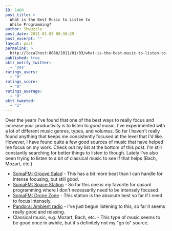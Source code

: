 ```yaml
---
ID: 1480
post_title: >
  What is the Best Music to Listen to
  While Programming?
author: Shwuzzle
post_date: 2011-01-03 08:30:29
post_excerpt: ""
layout: post
permalink: >
  http://localhost:8080/2011/01/03/what-is-the-best-music-to-listen-to-while-programming/
published: true
aktt_notify_twitter:
  - 'yes'
ratings_users:
  - "0"
ratings_score:
  - "0"
ratings_average:
  - "0"
aktt_tweeted:
  - "1"
---
```

Over the years I've found that one of the best ways to really focus and increase your productivity is to listen to <em>good</em> music. I've experimented with a lot of different music genres, types, and volumes. So far I haven't really found anything that keeps me consistently focused at the level that I'd like. However, I have found quite a few good sources of music that have helped me focus on my work. Check out my list at the bottom of this post. I'm still constantly searching for better things to listen to though. Lately I've also been trying to listen to a bit of classical music to see if that helps (Bach, Mozart, etc.)
<ul>
	<li><a href="http://somafm.com/play/groovesalad">SomaFM: Groove Salad</a> - This has a bit more beat than I can handle for intense focusing, but still good.</li>
	<li><a href="http://somafm.com/play/spacestation">SomaFM: Space Station</a> - So far this one is my favorite for <em>casual</em> programming where I don't necessarily need to be intensely focused.</li>
	<li><a href="http://somafm.com/play/dronezone">SomaFM: Drone Zone</a> - This station is the absolute best so far if I need to focus intensely.</li>
	<li><a href="http://broadcaster.pandora.com/t?r=927&amp;c=901946&amp;l=37961&amp;ctl=1D4A837:7BCD0BD4171302429E7F20C3014E63CA050542759970026E&amp;">Pandora: Ambient radio</a> - I've just begun listening to this, so far it seems really good and relaxing.</li>
	<li>Classical music, e.g. Mozart, Bach, etc. - This type of music seems to be good once in awhile, but it's definitely not my "go to" source.</li>
</ul>